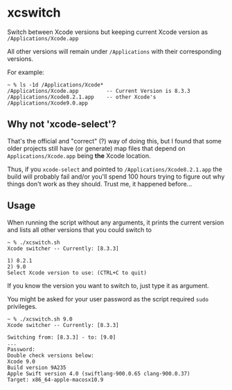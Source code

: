 # xcswitch
Switch between Xcode versions but keeping current Xcode version as `/Applications/Xcode.app`

All other versions will remain under `/Applications` with their corresponding versions.

For example:
```
~ % ls -1d /Applications/Xcode*
/Applications/Xcode.app         -- Current Version is 8.3.3
/Applications/Xcode8.2.1.app    -- other Xcode's
/Applications/Xcode9.0.app
```

## Why not 'xcode-select'?
That's the official and "correct" (?) way of doing this, but I found that some older projects still have (or generate) map files that depend on `Applications/Xcode.app` being **the** Xcode location.

Thus, if you `xcode-select` and pointed to `/Applications/Xcode8.2.1.app` the build will probably fail and/or you'll spend 100 hours trying to figure out why things don't work as they should. Trust me, it happened before...

## Usage
When running the script without any arguments, it prints the current version and lists all other versions that you could switch to
```
~ % ./xcswitch.sh
Xcode switcher -- Currently: [8.3.3]

1) 8.2.1
2) 9.0
Select Xcode version to use: (CTRL+C to quit)
```

If you know the version you want to switch to, just type it as argument.

You might be asked for your user password as the script required `sudo` privileges.
```
~ % ./xcswitch.sh 9.0
Xcode switcher -- Currently: [8.3.3]

Switching from: [8.3.3] - to: [9.0]
...
Password:
Double check versions below:
Xcode 9.0
Build version 9A235
Apple Swift version 4.0 (swiftlang-900.0.65 clang-900.0.37)
Target: x86_64-apple-macosx10.9
```
